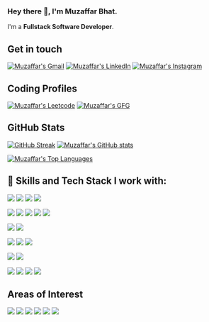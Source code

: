 ### Hey there 👋, I'm Muzaffar Bhat.

I'm a **Fullstack Software Developer**.



## Get in touch

[![Muzaffar's Gmail](https://img.shields.io/badge/Gmail-D14836?style=for-the-badge&logo=gmail&logoColor=white)](mailto:bhatmuzaffar32@gmail.com?subject=Hey%20Muzaffar)
[![Muzaffar's LinkedIn](https://img.shields.io/badge/linkedin-%230077B5.svg?&style=for-the-badge&logo=linkedin&logoColor=white)](https://www.linkedin.com/in/muzaffarbhat)
[![Muzaffar's Instagram](https://img.shields.io/badge/Instagram-E4405F?style=for-the-badge&logo=instagram&logoColor=white)][instagram]

## Coding Profiles

[![Muzaffar's Leetcode](https://img.shields.io/badge/dynamic/json?style=for-the-badge&labelColor=black&color=%23ffa116&label=Leetcode&query=rating&url=https%3A%2F%2Fleetcode-badge.vercel.app%2Fapi%2Fusers%2Fmuzaffarbhat&logo=leetcode&logoColor=yellow)][leetcode]
[![Muzaffar's GFG](https://img.shields.io/badge/GeeksForGeeks-indigo.svg?&style=for-the-badge&logo=geeksforgeeks&logoColor=green)][geeksforgeeks]




GitHub Stats
------------

[![GitHub Streak](https://streak-stats.demolab.com?user=muzaffarbhat07&theme=gruvbox)](https://git.io/streak-stats)
[![Muzaffar's GitHub stats](https://github-readme-stats.vercel.app/api?username=muzaffarbhat07&show_icons=true&count_private=true&hide=html,css&title_color=ffffff&text_color=c9cacc&icon_color=4AB197&bg_color=1A2B34)](https://github.com/muzaffarbhat07)

[![Muzaffar's Top Languages](https://github-readme-stats.vercel.app/api/top-langs/?username=muzaffarbhat07&layout=compact&langs_count=12&title_color=ffffff&hide=html,css&text_color=c9cacc&icon_color=4AB197&bg_color=1A2B34)](https://github.com/muzaffarbhat07)


## 💼 Skills and Tech Stack I work with:


![](https://img.shields.io/badge/C++-00599C?style=for-the-badge&logo=C%2B%2B&logoColor=white)
![](https://img.shields.io/badge/JavaScript-323330?style=for-the-badge&logo=javascript&logoColor=F7DF1E)
![](https://img.shields.io/badge/TypeScript-007ACC?style=for-the-badge&logo=typescript&logoColor=white)
![](https://img.shields.io/badge/Python-FFD43B?style=for-the-badge&logo=python&logoColor=blue)


![](https://img.shields.io/badge/HTML5-E34F26?style=for-the-badge&logo=html5&logoColor=white)
![](https://img.shields.io/badge/Tailwind_CSS-38B2AC?style=for-the-badge&logo=tailwind-css&logoColor=white)
![](https://img.shields.io/badge/React-20232A?style=for-the-badge&logo=react&logoColor=61DAFB)
![](https://img.shields.io/badge/next%20js-000000?style=for-the-badge&logo=nextdotjs&logoColor=white)
![](https://img.shields.io/badge/Redux-593D88?style=for-the-badge&logo=redux&logoColor=white)


![](https://img.shields.io/badge/Node%20js-339933?style=for-the-badge&logo=nodedotjs&logoColor=white)
![](https://img.shields.io/badge/Express%20js-000000?style=for-the-badge&logo=express&logoColor=white)




![](https://img.shields.io/badge/MySQL-005C84?style=for-the-badge&logo=mysql&logoColor=white)
![](https://img.shields.io/badge/MongoDB-4EA94B?style=for-the-badge&logo=mongodb&logoColor=white)
![](https://img.shields.io/badge/redis-%23DD0031.svg?&style=for-the-badge&logo=redis&logoColor=white)

![](https://img.shields.io/badge/Mongoose-4EA94B?style=for-the-badge&logo=mongoose&logoColor=white)
![](https://img.shields.io/badge/Prisma-3982CE?style=for-the-badge&logo=Prisma&logoColor=white)


![](https://img.shields.io/badge/JWT-000000?style=for-the-badge&logo=JSON%20web%20tokens&logoColor=white)
![](https://img.shields.io/badge/GIT-E44C30?style=for-the-badge&logo=git&logoColor=white)
![](https://img.shields.io/badge/Linux-FCC624?style=for-the-badge&logo=linux&logoColor=black)
![](https://img.shields.io/badge/ChatGPT-74aa9c?style=for-the-badge&logo=openai&logoColor=white)




## Areas of Interest 

![](https://img.shields.io/badge/Microservices-informational?style=for-the-badge&logoColor=white&color=4AB197)
![](https://img.shields.io/badge/DistributedSystems-informational?style=for-the-badge&logoColor=white&color=4AB197)
![](https://img.shields.io/badge/SystemDesign-informational?style=for-the-badge&logoColor=white&color=4AB197)
![](https://img.shields.io/badge/DatabaseDesign-informational?style=for-the-badge&logoColor=white&color=4AB197)
![](https://img.shields.io/badge/FullstackEngineering-informational?style=for-the-badge&logoColor=white&color=4AB197)
![](https://img.shields.io/badge/CloudComputing-informational?style=for-the-badge&logoColor=white&color=4AB197)

<!--
## Socials

![](https://img.shields.io/badge/Bitbucket-0747a6?style=for-the-badge&logo=bitbucket&logoColor=white)
![](https://img.shields.io/badge/GitHub-100000?style=for-the-badge&logo=github&logoColor=white)
![](https://img.shields.io/badge/-LeetCode-FFA116?style=for-the-badge&logo=LeetCode&logoColor=black)
![](https://img.shields.io/badge/LinkedIn-0077B5?style=for-the-badge&logo=linkedin&logoColor=white)
![](https://img.shields.io/badge/AngelList-000000?style=for-the-badge&logo=AngelList&logoColor=white)
-->
<!--
**muzaffarbhat07/muzaffarbhat07** is a ✨ _special_ ✨ repository because its `README.md` (this file) appears on your GitHub profile.

Here are some ideas to get you started:

- 🔭 I’m currently working on ...
- 🌱 I’m currently learning ...
- 👯 I’m looking to collaborate on ...
- 🤔 I’m looking for help with ...
- 💬 Ask me about ...
- 📫 How to reach me: ...
- 😄 Pronouns: ...
- ⚡ Fun fact: ...
-->


<!--
### 👋 Hi there, I’m Muzaffar.


## I'm a software developer and a problem solving freak.
- 👀 I’m interested in anything involving coding.
- 🌱 I’m currently working as full time SDE.
- 💞️ I’m looking to collaborate with other developers part time to solve some real world problems.
- 🥅 2024 Goals: Contribute to Open Source projects.

### My Coding Profiles:

[<img align="left" alt="muzaffarbhat | GFG" width="22px" src="https://cdn.jsdelivr.net/npm/simple-icons@v3/icons/geeksforgeeks.svg" />][geeksforgeeks]
[<img align="left" alt="muzaffarbhat | LeetCode" width="22px" src="https://cdn.jsdelivr.net/npm/simple-icons@v3/icons/leetcode.svg" />][leetcode]

<br />


### 📫 Connect with me:

[<img align="left" alt="muzaffarbhat | LinkedIn" width="22px" src="https://cdn.jsdelivr.net/npm/simple-icons@v3/icons/linkedin.svg" />][linkedin]
[<img align="left" alt="muzaffarbhat | Instagram" width="22px" src="https://cdn.jsdelivr.net/npm/simple-icons@v3/icons/instagram.svg" />][instagram]

<br />

### Languages and Tools:

[<img align="left" alt="Visual Studio Code" width="26px" src="https://cdn.jsdelivr.net/npm/simple-icons@3.13.0/icons/visualstudiocode.svg" />](https://code.visualstudio.com/)
[<img align="left" alt="HTML5" width="26px" src="https://cdn.jsdelivr.net/npm/simple-icons@3.13.0/icons/html5.svg" />](https://developer.mozilla.org/en-US/docs/Web/HTML)
[<img align="left" alt="CSS3" width="26px" src="https://cdn.jsdelivr.net/npm/simple-icons@3.13.0/icons/css3.svg" />](https://developer.mozilla.org/en-US/docs/Web/CSS)
[<img align="left" alt="Sass" width="26px" src="https://cdn.jsdelivr.net/npm/simple-icons@3.13.0/icons/sass.svg" />](https://sass-lang.com/)
[<img align="left" alt="JavaScript" width="26px" src="https://cdn.jsdelivr.net/npm/simple-icons@3.13.0/icons/javascript.svg" />](https://developer.mozilla.org/en-US/docs/Web/JavaScript)
[<img align="left" alt="React" width="26px" src="https://cdn.jsdelivr.net/npm/simple-icons@3.13.0/icons/react.svg" />](https://reactjs.org/)
[<img align="left" alt="Node.js" width="26px" src="https://cdn.jsdelivr.net/npm/simple-icons@3.13.0/icons/node-dot-js.svg" />](https://nodejs.org/en/)
[<img align="left" alt="MySQL" width="26px" src="https://cdn.jsdelivr.net/npm/simple-icons@3.13.0/icons/mysql.svg" />](https://www.mysql.com/)
[<img align="left" alt="MongoDB" width="26px" src="https://cdn.jsdelivr.net/npm/simple-icons@3.13.0/icons/mongodb.svg" />](https://www.mongodb.com/)
[<img align="left" alt="Git" width="26px" src="https://cdn.jsdelivr.net/npm/simple-icons@3.13.0/icons/git.svg" />](https://git-scm.com/)
[<img align="left" alt="GitHub" width="26px" src="https://cdn.jsdelivr.net/npm/simple-icons@3.13.0/icons/github.svg" />](https://github.com/)
[<img align="left" alt="Terminal" width="26px" src="https://cdn.jsdelivr.net/npm/simple-icons@3.13.0/icons/powershell.svg" />](https://www.microsoft.com/en-us/p/windows-terminal/9n0dx20hk701?activetab=pivot:overviewtab)

<br />
<br />
-->



[linkedin]: https://linkedin.com/in/muzaffarbhat
[instagram]: https://instagram.com/_muzaffarbhat07
[geeksforgeeks]: https://auth.geeksforgeeks.org/user/muzaffarbhat/practice/
[leetcode]: https://leetcode.com/muzaffarbhat/

<!---
muzaffarbhat07/muzaffarbhat07 is a ✨ special ✨ repository because its `README.md` (this file) appears on your GitHub profile.
You can click the Preview link to take a look at your changes.
--->
